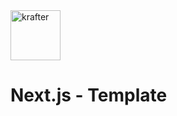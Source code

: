   <a href="https://krafter.dev">
    <img
      src="https://avatars0.githubusercontent.com/u/60414700?s=400&u=9c0d576ff33714dcdf11b159f0f3d775b2bac5ea&v=4"
      height="80"
      alt="krafter"
      title="krafter"
    />
  </a>

# Next.js - Template
